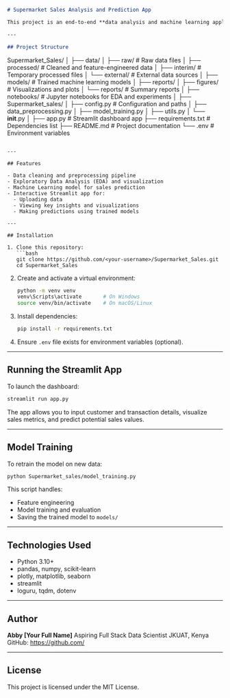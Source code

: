 ```markdown
# Supermarket Sales Analysis and Prediction App

This project is an end-to-end **data analysis and machine learning application** for predicting supermarket sales performance and visualizing key business metrics. It includes **data preprocessing, exploratory data analysis (EDA), model training, and a Streamlit dashboard** for user interaction and prediction.

---

## Project Structure

```

Supermarket_Sales/
│
├── data/
│   ├── raw/                # Raw data files
│   ├── processed/          # Cleaned and feature-engineered data
│   ├── interim/            # Temporary processed files
│   └── external/           # External data sources
│
├── models/                 # Trained machine learning models
│
├── reports/
│   ├── figures/            # Visualizations and plots
│   └── reports/            # Summary reports
│
├── notebooks/              # Jupyter notebooks for EDA and experiments
│
├── Supermarket_sales/
│   ├── config.py           # Configuration and paths
│   ├── data_preprocessing.py
│   ├── model_training.py
│   ├── utils.py
│   └── **init**.py
│
├── app.py                  # Streamlit dashboard app
├── requirements.txt        # Dependencies list
├── README.md               # Project documentation
└── .env                    # Environment variables

````

---

## Features

- Data cleaning and preprocessing pipeline
- Exploratory Data Analysis (EDA) and visualization
- Machine Learning model for sales prediction
- Interactive Streamlit app for:
  - Uploading data
  - Viewing key insights and visualizations
  - Making predictions using trained models

---

## Installation

1. Clone this repository:
   ```bash
   git clone https://github.com/<your-username>/Supermarket_Sales.git
   cd Supermarket_Sales
````

2. Create and activate a virtual environment:

   ```bash
   python -m venv venv
   venv\Scripts\activate       # On Windows
   source venv/bin/activate    # On macOS/Linux
   ```

3. Install dependencies:

   ```bash
   pip install -r requirements.txt
   ```

4. Ensure `.env` file exists for environment variables (optional).

---

## Running the Streamlit App

To launch the dashboard:

```bash
streamlit run app.py
```

The app allows you to input customer and transaction details, visualize sales metrics, and predict potential sales values.

---

## Model Training

To retrain the model on new data:

```bash
python Supermarket_sales/model_training.py
```

This script handles:

* Feature engineering
* Model training and evaluation
* Saving the trained model to `models/`

---

## Technologies Used

* Python 3.10+
* pandas, numpy, scikit-learn
* plotly, matplotlib, seaborn
* streamlit
* loguru, tqdm, dotenv

---

## Author

**Abby [Your Full Name]**
Aspiring Full Stack Data Scientist
JKUAT, Kenya
GitHub: [https://github.com/<your-username>](https://github.com/<your-username>)

---

## License

This project is licensed under the MIT License.

```
```
